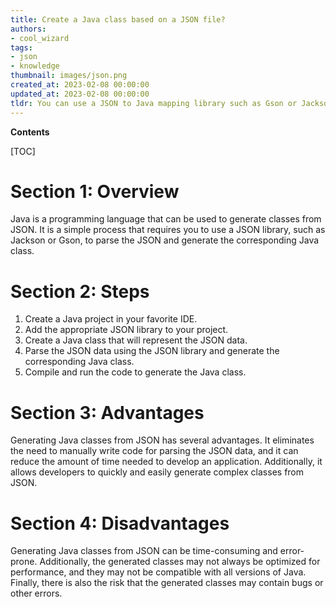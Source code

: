 ```yaml
---
title: Create a Java class based on a JSON file?
authors:
- cool_wizard
tags:
- json
- knowledge
thumbnail: images/json.png
created_at: 2023-02-08 00:00:00
updated_at: 2023-02-08 00:00:00
tldr: You can use a JSON to Java mapping library such as Gson or Jackson to generate a Java class from JSON.
---
```


**Contents**

[TOC]

# Section 1: Overview

Java is a programming language that can be used to generate classes from JSON. It is a simple process that requires you to use a JSON library, such as Jackson or Gson, to parse the JSON and generate the corresponding Java class.

# Section 2: Steps

1. Create a Java project in your favorite IDE.
2. Add the appropriate JSON library to your project.
3. Create a Java class that will represent the JSON data.
4. Parse the JSON data using the JSON library and generate the corresponding Java class.
5. Compile and run the code to generate the Java class.

# Section 3: Advantages

Generating Java classes from JSON has several advantages. It eliminates the need to manually write code for parsing the JSON data, and it can reduce the amount of time needed to develop an application. Additionally, it allows developers to quickly and easily generate complex classes from JSON.

# Section 4: Disadvantages

Generating Java classes from JSON can be time-consuming and error-prone. Additionally, the generated classes may not always be optimized for performance, and they may not be compatible with all versions of Java. Finally, there is also the risk that the generated classes may contain bugs or other errors.
